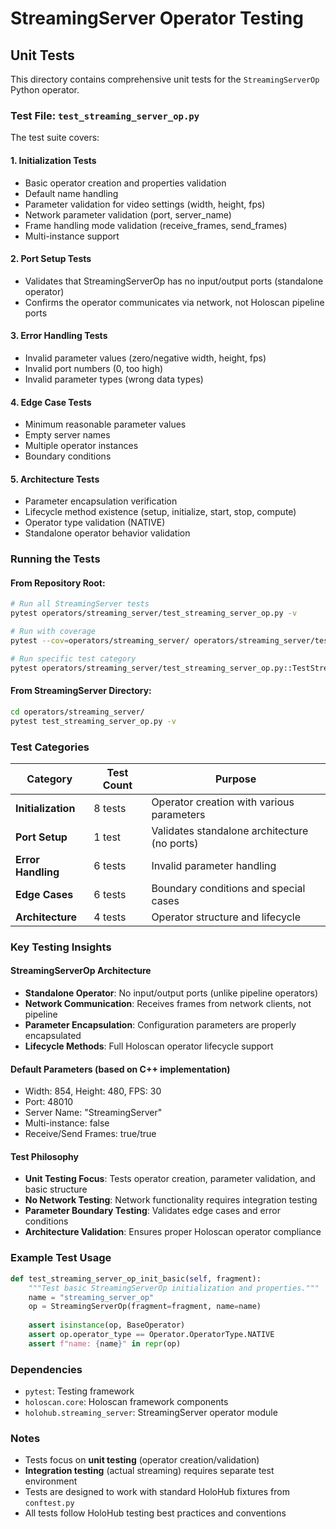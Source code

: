 # StreamingServer Operator Testing

## Unit Tests

This directory contains comprehensive unit tests for the `StreamingServerOp` Python operator.

### Test File: `test_streaming_server_op.py`

The test suite covers:

#### 1. **Initialization Tests**
- Basic operator creation and properties validation
- Default name handling
- Parameter validation for video settings (width, height, fps)
- Network parameter validation (port, server_name)
- Frame handling mode validation (receive_frames, send_frames)
- Multi-instance support

#### 2. **Port Setup Tests** 
- Validates that StreamingServerOp has no input/output ports (standalone operator)
- Confirms the operator communicates via network, not Holoscan pipeline ports

#### 3. **Error Handling Tests**
- Invalid parameter values (zero/negative width, height, fps)
- Invalid port numbers (0, too high)
- Invalid parameter types (wrong data types)

#### 4. **Edge Case Tests**
- Minimum reasonable parameter values
- Empty server names
- Multiple operator instances
- Boundary conditions

#### 5. **Architecture Tests**
- Parameter encapsulation verification
- Lifecycle method existence (setup, initialize, start, stop, compute)
- Operator type validation (NATIVE)
- Standalone operator behavior validation

### Running the Tests

#### From Repository Root:
```bash
# Run all StreamingServer tests
pytest operators/streaming_server/test_streaming_server_op.py -v

# Run with coverage
pytest --cov=operators/streaming_server/ operators/streaming_server/test_streaming_server_op.py

# Run specific test category
pytest operators/streaming_server/test_streaming_server_op.py::TestStreamingServerOp::test_streaming_server_op_init_basic -v
```

#### From StreamingServer Directory:
```bash
cd operators/streaming_server/
pytest test_streaming_server_op.py -v
```

### Test Categories

| Category | Test Count | Purpose |
|----------|------------|---------|
| **Initialization** | 8 tests | Operator creation with various parameters |
| **Port Setup** | 1 test | Validates standalone architecture (no ports) |
| **Error Handling** | 6 tests | Invalid parameter handling |
| **Edge Cases** | 6 tests | Boundary conditions and special cases |
| **Architecture** | 4 tests | Operator structure and lifecycle |

### Key Testing Insights

#### **StreamingServerOp Architecture**
- **Standalone Operator**: No input/output ports (unlike pipeline operators)
- **Network Communication**: Receives frames from network clients, not pipeline
- **Parameter Encapsulation**: Configuration parameters are properly encapsulated
- **Lifecycle Methods**: Full Holoscan operator lifecycle support

#### **Default Parameters** (based on C++ implementation)
- Width: 854, Height: 480, FPS: 30
- Port: 48010
- Server Name: "StreamingServer"
- Multi-instance: false
- Receive/Send Frames: true/true

#### **Test Philosophy**
- **Unit Testing Focus**: Tests operator creation, parameter validation, and basic structure
- **No Network Testing**: Network functionality requires integration testing
- **Parameter Boundary Testing**: Validates edge cases and error conditions
- **Architecture Validation**: Ensures proper Holoscan operator compliance

### Example Test Usage

```python
def test_streaming_server_op_init_basic(self, fragment):
    """Test basic StreamingServerOp initialization and properties."""
    name = "streaming_server_op"
    op = StreamingServerOp(fragment=fragment, name=name)
    
    assert isinstance(op, BaseOperator)
    assert op.operator_type == Operator.OperatorType.NATIVE
    assert f"name: {name}" in repr(op)
```

### Dependencies

- `pytest`: Testing framework
- `holoscan.core`: Holoscan framework components
- `holohub.streaming_server`: StreamingServer operator module

### Notes

- Tests focus on **unit testing** (operator creation/validation)
- **Integration testing** (actual streaming) requires separate test environment
- Tests are designed to work with standard HoloHub fixtures from `conftest.py`
- All tests follow HoloHub testing best practices and conventions
